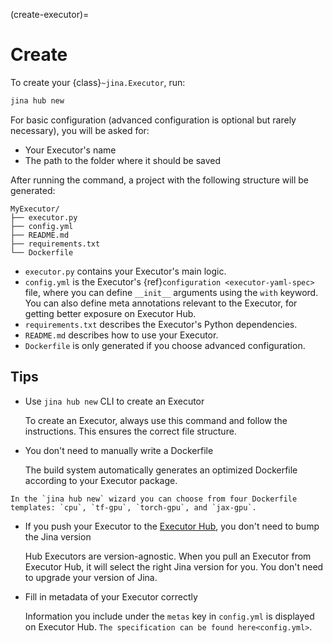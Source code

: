 (create-executor)=
# Create

To create your {class}`~jina.Executor`, run:

```bash
jina hub new
```

<script id="asciicast-T98aWaJLe0r0ul3cXGk7AzqUs" src="https://asciinema.org/a/T98aWaJLe0r0ul3cXGk7AzqUs.js" async></script>

For basic configuration (advanced configuration is optional but rarely necessary), you will be asked for: 

- Your Executor's name
- The path to the folder where it should be saved

After running the command, a project with the following structure will be generated:

```text
MyExecutor/
├── executor.py
├── config.yml
├── README.md
├── requirements.txt
└── Dockerfile
```

- `executor.py` contains your Executor's main logic.
- `config.yml` is the Executor's {ref}`configuration <executor-yaml-spec>` file, where you can define `__init__` arguments using the `with` keyword. You can also define meta annotations relevant to the Executor, for getting better exposure on Executor Hub.
- `requirements.txt` describes the Executor's Python dependencies.
- `README.md` describes how to use your Executor.
- `Dockerfile` is only generated if you choose advanced configuration.


## Tips

* Use `jina hub new` CLI to create an Executor

  To create an Executor, always use this command and follow the instructions. This ensures the correct file 
structure.

* You don't need to manually write a Dockerfile

  The build system automatically generates an optimized Dockerfile according to your Executor package.


```{tip}
In the `jina hub new` wizard you can choose from four Dockerfile templates: `cpu`, `tf-gpu`, `torch-gpu`, and `jax-gpu`.
```


* If you push your Executor to the [Executor Hub](https://cloud.jina.ai/executors), you don't need to bump the Jina version

  Hub Executors are version-agnostic. When you pull an Executor from Executor Hub, it will select the right Jina version for you. You don't need to upgrade your version of Jina.


* Fill in metadata of your Executor correctly

  Information you include under the `metas` key in `config.yml` is displayed on Executor Hub. `The specification can be found here<config.yml>`.

